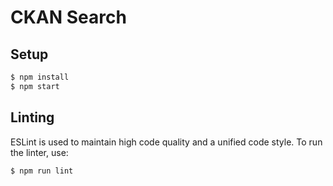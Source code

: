 # CKAN Search

## Setup
```bash
$ npm install
$ npm start
```

## Linting
ESLint is used to maintain high code quality and a unified code style.
To run the linter, use:
```
$ npm run lint
```
